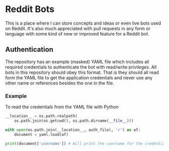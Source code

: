 # Reddit Bots

This is a place where I can store concepts and ideas or even live bots used on
Reddit. It's also much appreciated with pull requests in any form or language
with some kind of new or improved feature for a Reddit bot.

## Authentication

The repository has an example (masked) YAML file which includes all required
credentials to authenticate the bot with read/write privileges. All bots in
this repository should obey this format. That is they should all read form the
YAML file to get the application credentials and never use any other name or
references besides the one in the file.

### Example

To read the credentials from the YAML file with Python

```python
__location__ = os.path.realpath(
    os.path.join(os.getcwd(), os.path.dirname(__file__)))

with open(os.path.join(__location__, auth_file), 'r') as af:
    document = yaml.load(af)

print(document['username']) # Will print the username for the credentials.
```
